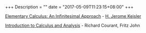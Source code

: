 +++
Description = ""
date = "2017-05-09T11:23:15+08:00"
+++

[Elementary Calculus: An Infinitesimal Approach](keisler/) - [H. Jerome Keisler](https://www.math.wisc.edu/~keisler/)

[Introduction to Calculus and Analysis](courant/) - Richard Courant, Fritz John